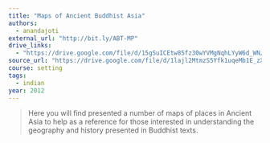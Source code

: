 ```yaml
---
title: "Maps of Ancient Buddhist Asia"
authors:
  - anandajoti
external_url: "http://bit.ly/ABT-MP"
drive_links:
  - "https://drive.google.com/file/d/15gSuICEtw85fz30wYVMgNqhLYyW6d_WN/view?usp=drivesdk"
source_url: "https://drive.google.com/file/d/1lajl2MtmzS5Yfk1uqeMb1E_zX3DpH_Gp/view?usp=drivesdk"
course: setting
tags:
  - indian
year: 2012
---
```


> Here you will find presented a number of maps of places in Ancient Asia to help as a reference for those interested in understanding the geography and history presented in Buddhist texts.
